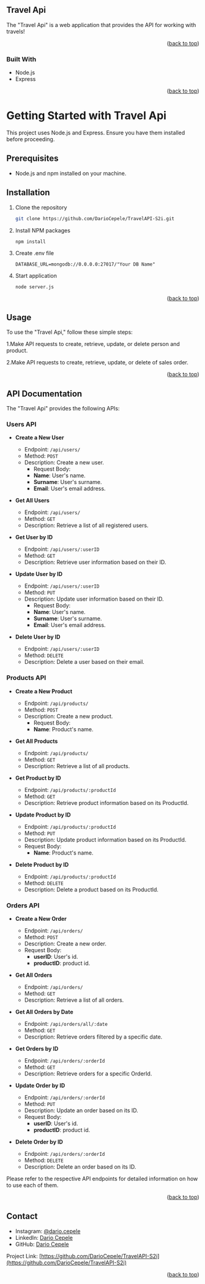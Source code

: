 ## Travel Api

The "Travel Api" is a web application that provides the API for working with travels!

<p align="right">(<a href="#readme-top">back to top</a>)</p>

### Built With

- Node.js
- Express

<p align="right">(<a href="#readme-top">back to top</a>)</p>

# Getting Started with Travel Api

This project uses Node.js and Express. Ensure you have them installed before proceeding.

## Prerequisites

- Node.js and npm installed on your machine.

## Installation

1. Clone the repository

   ```sh
   git clone https://github.com/DarioCepele/TravelAPI-S2i.git

   ```

2. Install NPM packages

   ```
   npm install
   ```

3. Create .env file

   ```
   DATABASE_URL=mongodb://0.0.0.0:27017/"Your DB Name"
   ```

4. Start application
   ```
   node server.js
   ```
      <p align="right">(<a href="#readme-top">back to top</a>)</p>
   <!-- USAGE -->

## Usage

To use the "Travel Api," follow these simple steps:

1.Make API requests to create, retrieve, update, or delete person and product.

2.Make API requests to create, retrieve, update, or delete of sales order.

<p align="right">(<a href="#readme-top">back to top</a>)</p>

<!-- API DOCUMENTATION -->

## API Documentation

The "Travel Api" provides the following APIs:

### Users API

- **Create a New User**

  - Endpoint: `/api/users/`
  - Method: `POST`
  - Description: Create a new user.
    - Request Body:
    - **Name**: User's name.
    - **Surname**: User's surname.
    - **Email**: User's email address.

- **Get All Users**

  - Endpoint: `/api/users/`
  - Method: `GET`
  - Description: Retrieve a list of all registered users.

- **Get User by ID**

  - Endpoint: `/api/users/:userID`
  - Method: `GET`
  - Description: Retrieve user information based on their ID.

- **Update User by ID**

  - Endpoint: `/api/users/:userID`
  - Method: `PUT`
  - Description: Update user information based on their ID.
    - Request Body:
    - **Name**: User's name.
    - **Surname**: User's surname.
    - **Email**: User's email address.

- **Delete User by ID**
  - Endpoint: `/api/users/:userID`
  - Method: `DELETE`
  - Description: Delete a user based on their email.

### Products API

- **Create a New Product**

  - Endpoint: `/api/products/`
  - Method: `POST`
  - Description: Create a new product.
    - Request Body:
    - **Name**: Product's name.

- **Get All Products**

  - Endpoint: `/api/products/`
  - Method: `GET`
  - Description: Retrieve a list of all products.

- **Get Product by ID**

  - Endpoint: `/api/products/:productId`
  - Method: `GET`
  - Description: Retrieve product information based on its ProductId.

- **Update Product by ID**

  - Endpoint: `/api/products/:productId`
  - Method: `PUT`
  - Description: Update product information based on its ProductId.
  - Request Body:
    - **Name**: Product's name.

- **Delete Product by ID**
  - Endpoint: `/api/products/:productId`
  - Method: `DELETE`
  - Description: Delete a product based on its ProductId.

### Orders API

- **Create a New Order**

  - Endpoint: `/api/orders/`
  - Method: `POST`
  - Description: Create a new order.
  - Request Body:
    - **userID**: User's id.
    - **productID**: product id.

- **Get All Orders**

  - Endpoint: `/api/orders/`
  - Method: `GET`
  - Description: Retrieve a list of all orders.

- **Get All Orders by Date**

  - Endpoint: `/api/orders/all/:date`
  - Method: `GET`
  - Description: Retrieve orders filtered by a specific date.

- **Get Orders by ID**

  - Endpoint: `/api/orders/:orderId`
  - Method: `GET`
  - Description: Retrieve orders for a specific OrderId.

- **Update Order by ID**

  - Endpoint: `/api/orders/:orderId`
  - Method: `PUT`
  - Description: Update an order based on its ID.
  - Request Body:
    - **userID**: User's id.
    - **productID**: product id.

- **Delete Order by ID**
  - Endpoint: `/api/orders/:orderId`
  - Method: `DELETE`
  - Description: Delete an order based on its ID.

Please refer to the respective API endpoints for detailed information on how to use each of them.

<p align="right">(<a href="#readme-top">back to top</a>)</p>


<!-- CONTACT -->

## Contact

- Instagram: [@dario.cepele](https://www.instagram.com/dario.cepele/)
- LinkedIn: [Dario Cepele](https://www.linkedin.com/in/Dario-Cepele/)
- GitHub: [Dario Cepele](https://github.com/DarioCepele)

Project Link: [https://github.com/DarioCepele/TravelAPI-S2i](https://github.com/DarioCepele/TravelAPI-S2i)

<p align="right">(<a href="#readme-top">back to top</a>)</p>
